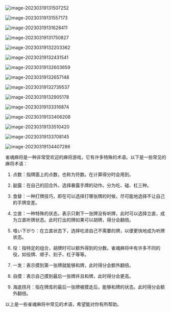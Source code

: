 <!-- 雀魂麻将 -->

![image-20230319131507252](mahjongsoul.assets/image-20230319131507252.png)



![image-20230319131557173](mahjongsoul.assets/image-20230319131557173.png)



![image-20230319131628411](mahjongsoul.assets/image-20230319131628411.png)



![image-20230319131750827](mahjongsoul.assets/image-20230319131750827.png)



![image-20230319132203362](mahjongsoul.assets/image-20230319132203362.png)



![image-20230319132431541](mahjongsoul.assets/image-20230319132431541.png)



![image-20230319132603659](mahjongsoul.assets/image-20230319132603659.png)



![image-20230319132657148](mahjongsoul.assets/image-20230319132657148.png)



![image-20230319132739537](mahjongsoul.assets/image-20230319132739537.png)



![image-20230319132905178](mahjongsoul.assets/image-20230319132905178.png)



![image-20230319133316874](mahjongsoul.assets/image-20230319133316874.png)



![image-20230319133406208](mahjongsoul.assets/image-20230319133406208.png)



![image-20230319133510420](mahjongsoul.assets/image-20230319133510420.png)



![image-20230319133708145](mahjongsoul.assets/image-20230319133708145.png)



![image-20230319134407286](mahjongsoul.assets/image-20230319134407286.png)

雀魂麻将是一种非常受欢迎的麻将游戏，它有许多特殊的术语。以下是一些常见的麻将术语：

1. 点数：指牌面上的点数，也称为符数。在计算得分时会用到。

2. 副露：在自己的回合外，选择暴露手牌的动作。分为吃、碰、杠三种。

3. 食替：一种打牌技巧，即在可以选择打哪张牌的时候，尽可能地选择不让自己的手牌变差。

4. 立直：一种特殊的状态，表示只剩下一张牌没有听牌，此时可以选择立直，成为立直听牌状态。此时打出的牌如果可以胡牌，得分会翻倍。

5. 喰い下がり：在立直状态下，选择吃进自己不需要的牌，以便更快地成为听牌状态。

6. 役：指特定的组合，胡牌时可以额外得到的分数。雀魂麻将中有许多不同的役，如役牌、顺子、刻子、杠子等等。

7. 一发：表示摸到第一张牌就能够和牌，此时得分会额外翻倍。

8. 自摸：表示自己摸到最后一张牌并且和牌，此时得分会更高。

9. 海底捞月：指在牌库的最后一张牌被摸走后，能够和牌的状态。此时得分会额外翻倍。

以上是一些雀魂麻将中常见的术语，希望能对你有所帮助。